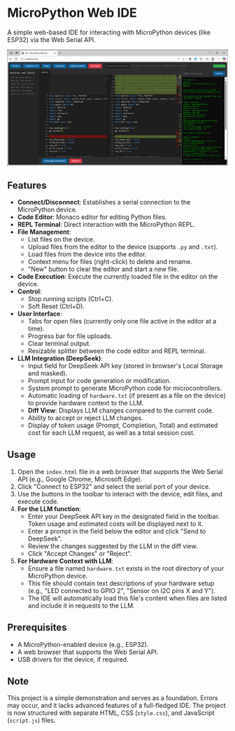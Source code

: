 # MicroPython Web IDE

A simple web-based IDE for interacting with MicroPython devices (like ESP32) via the Web Serial API.

![Screenshot](screen.png)

## Features

*   **Connect/Disconnect**: Establishes a serial connection to the MicroPython device.
*   **Code Editor**: Monaco editor for editing Python files.
*   **REPL Terminal**: Direct interaction with the MicroPython REPL.
*   **File Management**:
    *   List files on the device.
    *   Upload files from the editor to the device (supports `.py` and `.txt`).
    *   Load files from the device into the editor.
    *   Context menu for files (right-click) to delete and rename.
    *   "New" button to clear the editor and start a new file.
*   **Code Execution**: Execute the currently loaded file in the editor on the device.
*   **Control**:
    *   Stop running scripts (Ctrl+C).
    *   Soft Reset (Ctrl+D).
*   **User Interface**:
    *   Tabs for open files (currently only one file active in the editor at a time).
    *   Progress bar for file uploads.
    *   Clear terminal output.
    *   Resizable splitter between the code editor and REPL terminal.
*   **LLM Integration (DeepSeek)**:
    *   Input field for DeepSeek API key (stored in browser's Local Storage and masked).
    *   Prompt input for code generation or modification.
    *   System prompt to generate MicroPython code for microcontrollers.
    *   Automatic loading of `hardware.txt` (if present as a file on the device) to provide hardware context to the LLM.
    *   **Diff View**: Displays LLM changes compared to the current code.
    *   Ability to accept or reject LLM changes.
    *   Display of token usage (Prompt, Completion, Total) and estimated cost for each LLM request, as well as a total session cost.

## Usage

1.  Open the `index.html` file in a web browser that supports the Web Serial API (e.g., Google Chrome, Microsoft Edge).
2.  Click "Connect to ESP32" and select the serial port of your device.
3.  Use the buttons in the toolbar to interact with the device, edit files, and execute code.
4.  **For the LLM function**:
    *   Enter your DeepSeek API key in the designated field in the toolbar. Token usage and estimated costs will be displayed next to it.
    *   Enter a prompt in the field below the editor and click "Send to DeepSeek".
    *   Review the changes suggested by the LLM in the diff view.
    *   Click "Accept Changes" or "Reject".
5.  **For Hardware Context with LLM**:
    *   Ensure a file named `hardware.txt` exists in the root directory of your MicroPython device.
    *   This file should contain text descriptions of your hardware setup (e.g., "LED connected to GPIO 2", "Sensor on I2C pins X and Y").
    *   The IDE will automatically load this file's content when files are listed and include it in requests to the LLM.

## Prerequisites

*   A MicroPython-enabled device (e.g., ESP32).
*   A web browser that supports the Web Serial API.
*   USB drivers for the device, if required.

## Note

This project is a simple demonstration and serves as a foundation. Errors may occur, and it lacks advanced features of a full-fledged IDE. The project is now structured with separate HTML, CSS (`style.css`), and JavaScript (`script.js`) files.
